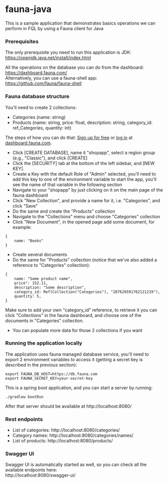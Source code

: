# fauna-java
This is a sample application that demonstrates basics operations we can perform in FQL
by using a Fauna client for Java

### Prerequisites
The only prerequisite you need to run this application is JDK:  
https://openjdk.java.net/install/index.html

All the operations on the database you can do from the dashboard:  
https://dashboard.fauna.com/  
Alternatively, you can use a fauna-shell app:  
https://github.com/fauna/fauna-shell

### Fauna database structure
You'll need to create 2 collections:
- Categories (name: string)
- Products (name: string, price: float, description: string, category_id: ref_Categories, quantity: int)

The steps of how you can do that:
[Sign up for free](https://dashboard.fauna.com/accounts/register) or [log in](https://dashboard.fauna.com/accounts/login) at [dashboard.fauna.com](https://dashboard.fauna.com/accounts/register).
 * Click [CREATE DATABASE], name it "shopapp", select a region group (e.g., "Classic"), and click [CREATE]
 * Click the [SECURITY] tab at the bottom of the left sidebar, and [NEW KEY].
 * Create a Key with the default Role of "Admin" selected, you'll need to add this key to one of the environment variable to start the app, you'll see the name of that variable in the following section
 * Navigate to your "shopapp" by just clicking on it on the main page of the fauna dashboard
 * Click "New Collection", and provide a name for it, i.e. "Categories", and click "Save"
 * Do the same and create the "Products" collection
 * Navigate to the "Collections" menu and choose "Categories" collection
 * Click "New Document", in the opened page add some document, for example:
```
{
    name: "Books"
}
```
 * Create several documents
 * Do the same for "Products" collection (notice that we've also added a reference to "Categories" collection):
```
{
    name: "Some product name",
    price": 152.11,
    description: "Some description",
    category_id: Ref(Collection("Categories"), "287626591762121219"),
    quantity: 5,
}
```
Make sure to add your own "category_id" reference, to retrieve it you can click "Collections" in the fauna dashboard, and choose one of the documents in "Categories" collection.
 * You can populate more data for those 2 collections if you want

### Running the application locally
The application uses fauna managed database service, 
you'll need to export 2 environment variables to access it (getting a secret key is described in the previous section):
```
export FAUNA_DB_HOST=https://db.fauna.com
export FAUNA_SECRET_KEY=your-secret-key
```
This is a spring boot application, and you can start a server by running:
```
./gradlew bootRun
```
After that server should be available at http://localhost:8080/

### Rest endpoints
- List of categories: http://localhost:8080/categories/
- Category names: http://localhost:8080/categories/names/
- List of products: http://localhost:8080/products/

### Swagger UI
Swagger UI is automatically started as well, so you can check all
the available endpoints here:  
http://localhost:8080/swagger-ui/
